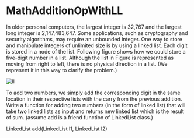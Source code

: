 # MathAdditionOpWithLL
In older personal computers, the largest integer is 32,767 and the largest long integer is 2,147,483,647. Some applications, such as cryptography and security algorithms, may require an unbounded integer. 
One way to store and manipulate integers of unlimited size is by using a linked list. Each digit is stored in a node of the list. Following figure shows how we could store a five-digit number in a list. Although the list in Figure is represented as moving from right to left, there is no physical direction in a list. (We represent it in this way to clarify the problem.) 

 ![ll](https://user-images.githubusercontent.com/100538181/199986869-d56b87e4-ee5d-4901-9f5f-55d8cf57d994.png)

 
To add two numbers, we simply add the corresponding digit in the same location in their respective lists with the carry from the previous addition.  Write a function for adding two numbers (in the form of linked list) that will take two linked lists as input and returns new linked list which is the result of sum.   (assume add is a friend function of LinkedList class.)


LinkedList add(LinkedList l1, LinkedList l2)
